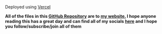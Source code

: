 Deployed using [Vercel](vercel.com)


**All of the files in this [GitHub Repository](https://github.com/asxrow66/personal-website) are to [my website.](https://www.cullen.pro)
I hope anyone reading this has a great day and can find all of my socials [here](https://www.linktr.ee/asxrow) and I hope you follow/subscribe/join all of them**
